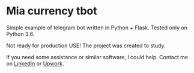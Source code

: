 # Mia currency tbot

Simple example of telegram bot written in Python + Flask. Tested only on Python 3.6. 

Not ready for production USE! The project was created to study. 

If you need some assistance or similar software, I could help. Contact me on [LinkedIn](https://www.linkedin.com/in/ivan-karabadzhak-42712113b/) or [Upwork](https://www.upwork.com/freelancers/ivank6).

